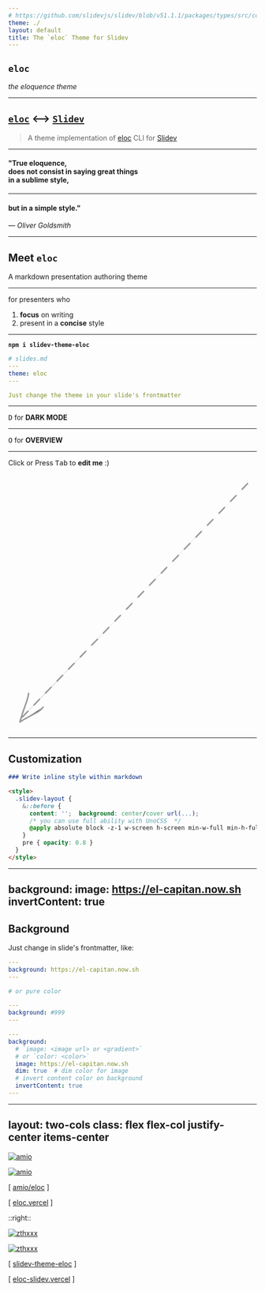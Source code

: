 ```yaml
---
# https://github.com/slidevjs/slidev/blob/v51.1.1/packages/types/src/config.ts#L10
theme: ./
layout: default
title: The `eloc` Theme for Slidev
---
```


## `eloc`

_the eloquence theme_

---

## [`eloc`](https://github.com/amio/eloc) <--> [`Slidev`](https://sli.dev/)

> A theme implementation of [eloc](https://github.com/amio/eloc) CLI for [Slidev](https://sli.dev/)

---

#### "True __eloquence__,<br /> does not consist in saying great things<br/> in a sublime style,

---

#### but in a simple style."

_— Oliver Goldsmith_

---

## Meet `eloc`

A markdown presentation authoring theme

---

for presenters who

1. __focus__ on writing
2. present in a __concise__ style

---

**`npm i slidev-theme-eloc`**

```yaml
# slides.md
---
theme: eloc
---

Just change the theme in your slide's frontmatter
```

---

<kbd>D</kbd> for __DARK MODE__

---

<kbd>O</kbd> for __OVERVIEW__

---

Click <kbd><carbon-text-annotation-toggle/></kbd> or Press <kbd>Tab</kbd> to __edit me__ :)

<div class="absolute bottom-14 left-85">
  <svg xmlns="http://www.w3.org/2000/svg" viewBox="0 0 254 262" class="w-[250px] h-[200px]">
    <g
      stroke-linecap="round" stroke="#999" stroke-width="1.5"
      transform="translate(244.6 10.8) rotate(0 -117.2 120.5)"
    >
      <path d="M0.0 -0.8 C-38.8 39.5, -195.7 201.6, -234.6 242.0" stroke-dasharray="8 9"></path>
      <path d="M-223.8 213.2 C-224.7 221.7, -228.6 226.4, -232.6 242.4"></path>
      <path d="M-209.1 227.4 C-213.1 232.9, -220.2 234.4, -232.6 242.4"></path>
    </g>
  </svg>
</div>

<style>
  .slidev-layout {
    .slidev-icon {
      @apply align-middle;
    }
    kbd:has(> .slidev-icon:only-child) {
      padding-inline: 0.2em 0.15em;
    }
  }
</style>

---

## Customization

```markdown
### Write inline style within markdown

<style>
  .slidev-layout {
    &::before {
      content: '';  background: center/cover url(...);
      /* you can use full ability with UnoCSS  */
      @apply absolute block -z-1 w-screen h-screen min-w-full min-h-full;
    }
    pre { opacity: 0.8 }
  }
</style>
```

<style>
  .slidev-layout {
    @apply overflow-visible;
    filter: invert();

    pre {
      @apply opacity-80;
    }

    &::before {
      @apply absolute block -z-1 w-screen h-screen min-w-full min-h-full;
      content: '';
      filter: invert();
      background: center/cover url(https://el-capitan.now.sh);
    }
  }
</style>

<!--
  bypass transform to scoped style in slidev
  https://github.com/slidevjs/slidev/blob/v51.1.1/packages/slidev/node/syntax/transform/in-page-css.ts#L15-L16
-->
<style no-scoped>
  #slide-content {
    @apply overflow-visible;
  }
</style>

---
background:
  image: https://el-capitan.now.sh
  invertContent: true
---

## Background

Just change in slide's frontmatter, like:

<div class="flex justify-center items-start gap-8">

```yaml
---
background: https://el-capitan.now.sh
---

# or pure color

---
background: #999
---
```

```yaml
---
background:
  # `image: <image url> or <gradient>`
  # or `color: <color>`
  image: https://el-capitan.now.sh
  dim: true  # dim color for image
  # invert content color on background
  invertContent: true
---
```

</div>

<style>
  .slidev-layout {
    pre {
      @apply opacity-80;
    }
    p {
      @apply mt-0;
    }
  }
</style>

---
layout: two-cols
class: flex flex-col justify-center items-center
---

<p>
  <a href="https://github.com/amio/eloc" target="_blank" rel="noopener">
    <img
      alt="amio"
      src="https://avatars.githubusercontent.com/u/215282"
      class="mb-2 w-52 h-52 rounded-full border-2 border-gray-300"
    />
  </a>
</p>

[![amio](https://badgen.net/badge/github/amio/blue?icon=github&label&scale=2)](https://github.com/amio)

[ [amio/eloc](https://github.com/amio/eloc) ]

[ [eloc.vercel](https://eloc.vercel.app) ]

::right::

<p>
  <a href="https://github.com/zthxxx" target="_blank" rel="noopener">
    <img
      alt="zthxxx"
      src="https://avatars.githubusercontent.com/u/15135943"
      class="mb-2 w-52 h-52 rounded-full border-2 border-gray-300"
    />
  </a>
</p>

[![zthxxx](https://badgen.net/badge/github/zthxxx/blue?icon=github&label&scale=2)](https://github.com/zthxxx)

[ [slidev-theme-eloc](https://www.npmjs.com/package/slidev-theme-eloc) ]

[ [eloc-slidev.vercel](https://eloc-slidev.vercel.app) ]

<style>
  .slidev-layout {
    p {
      margin-block: 1rem;
    }
  }
</style>
